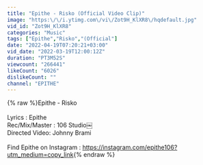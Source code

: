 ```yaml
---
title: "Epithe - Risko (Official Video Clip)"
image: "https:\/\/i.ytimg.com\/vi\/Zot9H_KlXR8\/hqdefault.jpg"
vid_id: "Zot9H_KlXR8"
categories: "Music"
tags: ["Epithe","Risko","(Official"]
date: "2022-04-19T07:20:21+03:00"
vid_date: "2022-03-19T12:00:12Z"
duration: "PT3M52S"
viewcount: "266441"
likeCount: "6026"
dislikeCount: ""
channel: "EPITHE"
---
```

{% raw %}Epithe - Risko <br /><br />Lyrics : Epithe <br />Rec/Mix/Master : 106 Studio￼<br />Directed Video: Johnny Brami<br /><br />Find Epithe on Instagram : <a rel="nofollow" target="blank" href="https://instagram.com/epithe106?utm_medium=copy_link">https://instagram.com/epithe106?utm_medium=copy_link</a>{% endraw %}
